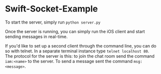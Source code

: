# Swift-Socket-Example

To start the server, simply run `python server.py`

Once the server is running, you can simply run the iOS client and start sending messages in real-time.

If you'd like to set up a second client through the command line, you can do so with telnet. In a separate terminal instance type `telnet localhost 80`. The protocol for the server is this: to join the chat room send the command `iam:<name>` to the server. To send a message sent the command `msg:<message>`.
